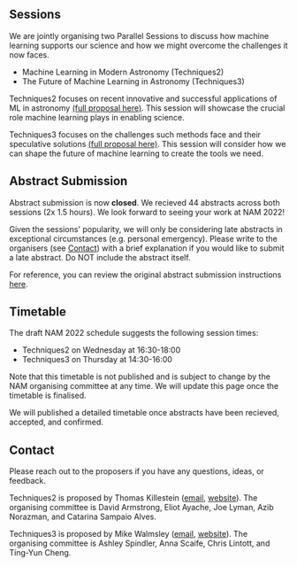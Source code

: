 ## Sessions

We are jointly organising two Parallel Sessions to discuss how machine learning supports our science and how we might overcome the challenges it now faces.

- Machine Learning in Modern Astronomy (Techniques2)
- The Future of Machine Learning in Astronomy (Techniques3)

Techniques2 focuses on recent innovative and successful applications of ML in astronomy [(full proposal here)](https://nam2022.org/science/parallel-sessions/details/2/170). This session will showcase the crucial role machine learning plays in enabling science.

Techniques3 focuses on the challenges such methods face and their speculative solutions [(full proposal here)](https://nam2022.org/science/parallel-sessions/details/2/171). This session will consider how we can shape the future of machine learning to create the tools we need. 

## Abstract Submission

Abstract submission is now **closed**. We recieved 44 abstracts across both sessions (2x 1.5 hours). We look forward to seeing your work at NAM 2022!

Given the sessions' popularity, we will only be considering late abstracts in exceptional circumstances (e.g. personal emergency). Please write to the organisers (see [Contact](#contact)) with a brief explanation if you would like to submit a late abstract. Do NOT include the abstract itself.

For reference, you can review the original abstract submission instructions [here](abstract_submission_reference.md).
## Timetable

The draft NAM 2022 schedule suggests the following session times:

- Techniques2 on Wednesday at 16:30-18:00
- Techniques3 on Thursday at 14:30-16:00


Note that this timetable is not published and is subject to change by the NAM organising committee at any time. We will update this page once the timetable is finalised.

We will published a detailed timetable once abstracts have been recieved, accepted, and confirmed.


## Contact

Please reach out to the proposers if you have any questions, ideas, or feedback.

Techniques2 is proposed by Thomas Killestein ([email](emailto:t.killestein@warwick.ac.uk), [website](https://warwick.ac.uk/fac/sci/physics/research/astro/people/thomaskillestein)). The organising committee is David Armstrong, Eliot Ayache, Joe Lyman, Azib Norazman, and Catarina Sampaio Alves.

Techniques3 is proposed by Mike Walmsley ([email](emailto:michael.walmsley@manchester.ac.uk), [website](https://walmsley.dev/)). The organising committee is Ashley Spindler, Anna Scaife, Chris Lintott, and Ting-Yun Cheng.

